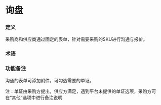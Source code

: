# 询盘

### 定义

采购商和供应商通过固定的表单，针对需要采购的SKU进行沟通与报价。

### 术语

### 功能备注

沟通的表单可添加附件，可勾选需要的单证。

注：单证由采购方提出，供应方满足，遇到平台未提供的单证选项，采购方可在“其他”选项中进行备注说明

### 



